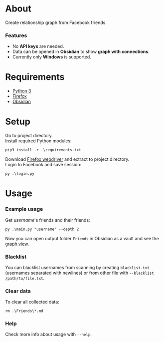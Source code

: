 # About
Create relationship graph from Facebook friends.

### Features
- No **API keys** are needed.
- Data can be opened in **Obsidian** to show **graph with connections**.
- Currently only **Windows** is supported.

# Requirements
- [Python 3](https://python.org)
- [Firefox](https://firefox.com)
- [Obsidian](https://obsidian.md)

# Setup
Go to project directory.\
Install required Python modules:
```
pip3 install -r .\requirements.txt
```
Download [Firefox webdriver](https://github.com/mozilla/geckodriver/releases) and extract to project directory.\
Login to Facebook and save session:
```
py .\login.py
```

# Usage

### Example usage
Get *username*'s friends and their friends:
```
py .\main.py "username" --depth 2
```
Now you can open output folder `Friends` in Obsidian as a vault and see the [graph view](https://help.obsidian.md/Plugins/Graph+view).

### Blacklist
You can blacklist usernames from scanning by creating `blacklist.txt` (usernames separated with newlines) or from other file with `--blacklist /path/to/file.txt`.

### Clear data
To clear all collected data:
```
rm .\Friends\*.md
```

### Help
Check more info about usage with `--help`.
